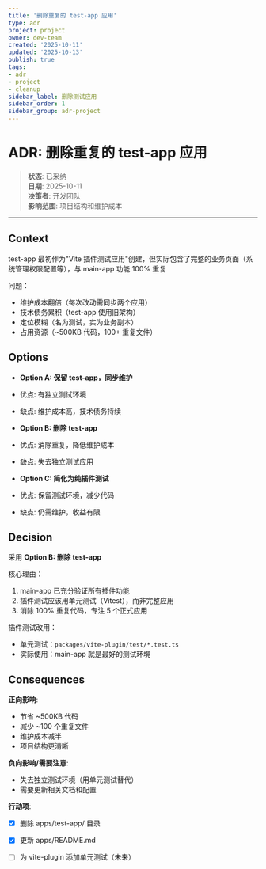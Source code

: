 ```yaml
---
title: '删除重复的 test-app 应用'
type: adr
project: project
owner: dev-team
created: '2025-10-11'
updated: '2025-10-13'
publish: true
tags:
- adr
- project
- cleanup
sidebar_label: 删除测试应用
sidebar_order: 1
sidebar_group: adr-project
---
```


# ADR: 删除重复的 test-app 应用

> **状态**: 已采纳  
> **日期**: 2025-10-11  
> **决策者**: 开发团队  
> **影响范围**: 项目结构和维护成本  

---

## Context
test-app 最初作为"Vite 插件测试应用"创建，但实际包含了完整的业务页面（系统管理权限配置等），与 main-app 功能 100% 重复

问题：
- 维护成本翻倍（每次改动需同步两个应用）
- 技术债务累积（test-app 使用旧架构）
- 定位模糊（名为测试，实为业务副本）
- 占用资源（~500KB 代码，100+ 重复文件）

## Options
- **Option A: 保留 test-app，同步维护**
- 优点: 有独立测试环境
- 缺点: 维护成本高，技术债务持续

- **Option B: 删除 test-app**
- 优点: 消除重复，降低维护成本
- 缺点: 失去独立测试应用

- **Option C: 简化为纯插件测试**
- 优点: 保留测试环境，减少代码
- 缺点: 仍需维护，收益有限

## Decision
采用 **Option B: 删除 test-app**

核心理由：
1. main-app 已充分验证所有插件功能
2. 插件测试应该用单元测试（Vitest），而非完整应用
3. 消除 100% 重复代码，专注 5 个正式应用

插件测试改用：
- 单元测试：`packages/vite-plugin/test/*.test.ts`
- 实际使用：main-app 就是最好的测试环境

## Consequences
**正向影响**:
- 节省 ~500KB 代码
- 减少 ~100 个重复文件
- 维护成本减半
- 项目结构更清晰

**负向影响/需要注意**:
- 失去独立测试环境（用单元测试替代）
- 需要更新相关文档和配置

**行动项**:
- [x] 删除 apps/test-app/ 目录
- [x] 更新 apps/README.md
- [ ] 为 vite-plugin 添加单元测试（未来）

